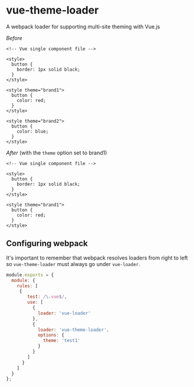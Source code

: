 # vue-theme-loader
A webpack loader for supporting multi-site theming with Vue.js

*Before*

```vue
<!-- Vue single component file -->

<style>
  button {
    border: 1px solid black;
  }
</style>

<style theme="brand1">
  button {
    color: red;
  }
</style>

<style theme="brand2">
  button {
    color: blue;
  }
</style>
```

*After* (with the `theme` option set to brand1)

```vue
<!-- Vue single component file -->

<style>
  button {
    border: 1px solid black;
  }
</style>

<style theme="brand1">
  button {
    color: red;
  }
</style>
```

## Configuring webpack

It's important to remember that webpack resolves loaders from right to left so `vue-theme-loader` must always go under `vue-loader`. 

```js
module.exports = {
  module: {
    rules: [
     {
        test: /\.vue$/,
        use: [
          {
            loader: 'vue-loader'
          },
          { 
            loader: 'vue-theme-loader',
            options: {
              theme: 'test1'
            }
          }
        ]
      }
    ]
  }
};
```
